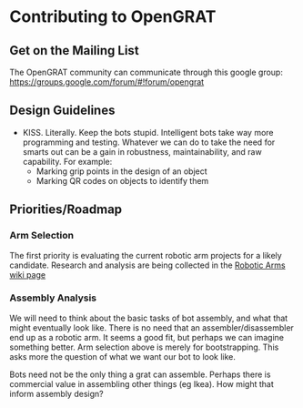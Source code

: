 # Contributing to OpenGRAT

## Get on the Mailing List
The OpenGRAT community can communicate through this google group:
https://groups.google.com/forum/#!forum/opengrat

## Design Guidelines
* KISS.  Literally.  Keep the bots stupid.  Intelligent bots take way more programming and testing.  Whatever we can do to take the need for smarts out can be a gain in robustness, maintainability, and raw capability.  For example:
    - Marking grip points in the design of an object
    - Marking QR codes on objects to identify them

## Priorities/Roadmap

### Arm Selection

The first priority is evaluating the current robotic arm projects for a likely candidate.  Research and analysis are being collected in the [Robotic Arms wiki page](https://github.com/eptenke/grat/wiki/RoboticArms)

### Assembly Analysis

We will need to think about the basic tasks of bot assembly, and what that might eventually look like.  There is no need that an assembler/disassembler end up as a robotic arm.  It seems a good fit, but perhaps we can imagine something better.  Arm selection above is merely for bootstrapping.  This asks more the question of what we want our bot to look like.

Bots need not be the only thing a grat can assemble.  Perhaps there is commercial value in assembling other things (eg Ikea).  How might that inform assembly design?

